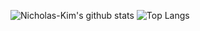 ![Nicholas-Kim's github stats](https://github-readme-stats.vercel.app/api?username=Nicholas-Kim&count_private=true&show_icons=true&theme=cobalt) ![Top Langs](https://github-readme-stats.vercel.app/api/top-langs/?username=Nicholas-Kim&exclude_repo=Nicholas-Kim.github.io,minimal-mistakes,devinlife.github.io&layout=compact&langs_count(10)&theme=cobalt)

<!--
**Nicholas-Kim/Nicholas-Kim** is a ✨ _special_ ✨ repository because its `README.md` (this file) appears on your GitHub profile. &hide=javascript,html,SCSS

Here are some ideas to get you started:

- 🔭 I’m currently working on ...
- 🌱 I’m currently learning ...
- 👯 I’m looking to collaborate on ...
- 🤔 I’m looking for help with ...
- 💬 Ask me about ...
- 📫 How to reach me: ...
- 😄 Pronouns: ...
- ⚡ Fun fact: ...
-->
